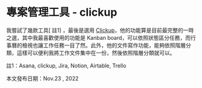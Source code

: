 # 專案管理工具 - clickup

我嘗試了幾款工具\[ 註1] ，最後是選用 [Clickup](https://clickup.com/?fp\_ref=9g619)，他的功能算是目前最完整的一時之選，其中我最喜歡使用的功能是 Kanban board，可以依照狀態區分任務，而行事曆的檢視也讓工作任務一目了然。此外，他的文件寫作功能，能夠依照階層分類，這樣可以便利我將工作文件集中在一份，然後依照階層分類就可以。

註1：Asana, clickup, Jira, Notion, Airtable, Trello

本文發布日期：Nov.23 , 2022
